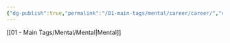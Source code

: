 ```yaml
---
{"dg-publish":true,"permalink":"/01-main-tags/mental/career/career/","created":"2024-11-18T16:47:34.368+05:30","updated":"2024-10-11T00:35:57.000+05:30"}
---
```


[[01 - Main Tags/Mental/Mental\|Mental]]

